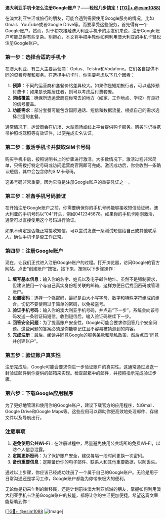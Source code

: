 **澳大利亚手机卡怎么注册Google账户？——轻松几步搞定！[[TG💪+ @esim1088](https://t.me/s/esim1088)]**

在澳大利亚生活或旅行的朋友，可能会遇到需要使用Google服务的情况，比如Gmail、YouTube或者Google Drive等。而要享受这些服务，首先得有一个Google账户。然而，对于初次接触澳大利亚手机卡的朋友们来说，注册Google账户可能显得有些复杂。别担心，本文将手把手教你如何利用澳大利亚的手机卡轻松注册Google账户。

### 第一步：选择合适的手机卡

在澳大利亚，有三大主要运营商：Optus、Telstra和Vodafone。它们各自提供不同的资费套餐和服务。在选择手机卡时，你需要考虑以下几个因素：

1. **预算**：不同的运营商和套餐价格差异较大。如果你是短期旅行者，可以选择预付费卡；如果是长期居住者，则可以考虑后付费套餐。
2. **网络覆盖**：确保所选运营商在你常去的地方（如家、工作地点、学校）有良好的信号覆盖。
3. **功能需求**：部分套餐可能包含国际通话、短信和数据流量，根据自己的需求选择合适的套餐。

通常情况下，运营商会在机场、大型商场或线上平台提供购卡服务。购买时记得携带护照或驾照等有效证件，以便完成实名认证。

### 第二步：激活手机卡并获取SIM卡号码

购买手机卡后，按照说明书上的步骤进行激活。大多数情况下，激活过程非常简单，只需拨打特定号码或访问运营商官网即可完成。激活成功后，你会收到一条确认短信，其中会包含你的SIM卡号码。

这条号码非常重要，因为它将是注册Google账户的重要凭证之一。

### 第三步：准备手机号码验证

在开始注册Google账户之前，你需要确保你的手机号码能够接收短信验证码。澳大利亚的手机号码以“04”开头，例如0412345678。如果你的手机卡刚刚激活，通常可以直接使用这个号码进行验证。

如果不确定是否能正常接收短信，可以尝试发送一条测试短信给自己或其他联系人，确认手机卡是否工作正常。

### 第四步：注册Google账户

现在，让我们正式进入注册Google账户的过程。打开浏览器，访问Google的官方网站，点击“创建账户”按钮。接下来，按照以下步骤操作：

1. **填写基本信息**：输入你的名字、姓氏以及电子邮件地址。虽然不是强制要求，但建议使用一个与自己真实身份相关联的邮箱，这样方便日后找回密码或管理账户。
2. **设置密码**：选择一个强密码，最好是由大小写字母、数字和特殊字符组成的组合。切记不要使用过于简单的密码，以免被盗号。
3. **验证手机号码**：输入你的澳大利亚手机号码，并点击“下一步”。系统会向该号码发送一条验证码短信。收到短信后，输入验证码继续下一步。
4. **回答安全问题**：为了提高账户安全性，Google可能会要求你回答几个安全问题。这些问题的答案必须是你能够记住且不容易被猜测到的内容。
5. **完成注册**：最后，阅读并同意Google的服务条款和隐私政策，然后点击“同意并创建账户”。

### 第五步：验证账户真实性

注册完成后，Google可能会要求你进一步验证账户的真实性。这通常通过发送一封验证邮件到你提供的邮箱来实现。检查邮箱中的邮件，并按照指示完成验证步骤。

### 第六步：下载Google应用程序

为了更好地管理和使用你的Google账户，建议下载官方的应用程序，如Gmail、Google Drive和Google Maps等。这些应用可以帮助你更高效地处理邮件、存储文件以及导航出行。

### 注意事项

1. **避免使用公共Wi-Fi**：在注册过程中，尽量避免使用公共场所的免费Wi-Fi，以防个人信息泄露。
2. **定期更新密码**：为了保护账户安全，建议每隔一段时间更换一次密码。
3. **备份重要信息**：定期备份你的电子邮件、联系人和其他重要数据，以防丢失。

通过以上步骤，你应该已经成功注册了一个属于自己的Google账户。无论是用于日常沟通还是学习工作，Google账户都能为你带来极大的便利。

无论你是初来乍到的新移民，还是计划前往澳大利亚旅游的朋友，掌握如何利用澳大利亚手机卡注册Google账户的技能，都将让你的生活更加便捷。希望这篇文章能帮助到你！

[[TG💪+ @esim1088](https://t.me/s/esim1088) ![Image](https://i.postimg.cc/4NQfJmqS/Snipaste-2025-05-13-00-14-12.png)]